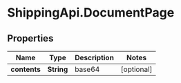 # ShippingApi.DocumentPage

## Properties

Name | Type | Description | Notes
------------ | ------------- | ------------- | -------------
**contents** | **String** | base64 | [optional] 


